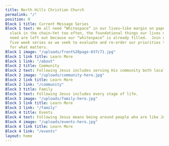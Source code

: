 ```yaml
---
title: North Hills Christian Church
permalink: "/"
position: 0
Block 1 title: Current Message Series
Block 1 text: We all need “Whitespace” in our lives—like margin on paper, or like
  slack in the chain—Yet too often, the foundational things our lives most desperately
  need are left out because our “whitespace” is already filled.  Join us for this
  five week series as we seek to evaluate and re-order our priorities to make room
  for what matters.
Block 1 image: "/uploads/front%20page-037c71.jpg"
Block 1 link title: Learn More
Block 1 link: "/about"
Block 2 title: Community
Block 2 text: Following Jesus includes serving His community both locally and globally.
Block 2 image: "/uploads/community-hero.jpg"
Block 2 link title: Learn More
Block 2 link: "/community"
Block 3 title: Family
Block 3 text: Following Jesus includes every stage of life.
Block 3 image: "/uploads/family-hero.jpg"
Block 3 link title: Learn More
Block 3 link: "/family"
Block 4 title: Events
Block 4 text: Following Jesus means being around people who are like Jesus.
Block 4 image: "/uploads/events-hero.jpg"
Block 4 link title: Learn More
Block 4 link: "/events"
layout: home
---
```



